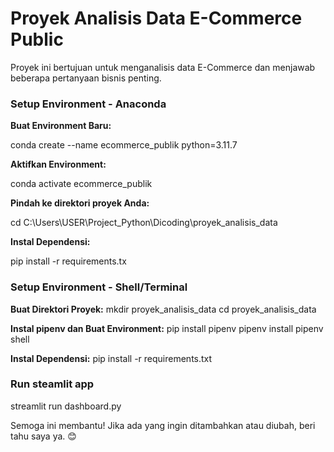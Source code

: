 # Proyek Analisis Data E-Commerce Public

Proyek ini bertujuan untuk menganalisis data E-Commerce dan menjawab beberapa pertanyaan bisnis penting.

### Setup Environment - Anaconda

**Buat Environment Baru:**

conda create --name ecommerce_publik python=3.11.7

**Aktifkan Environment:**

conda activate ecommerce_publik

**Pindah ke direktori proyek Anda:**

cd C:\Users\USER\Project_Python\Dicoding\proyek_analisis_data

**Instal Dependensi:**

pip install -r requirements.tx

### Setup Environment - Shell/Terminal

**Buat Direktori Proyek:**
mkdir proyek_analisis_data
cd proyek_analisis_data

**Instal pipenv dan Buat Environment:**
pip install pipenv
pipenv install
pipenv shell

**Instal Dependensi:**
pip install -r requirements.txt

### Run steamlit app
streamlit run dashboard.py


Semoga ini membantu! Jika ada yang ingin ditambahkan atau diubah, beri tahu saya ya. 😊
